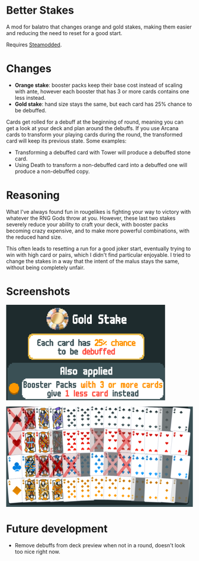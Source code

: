 # Better Stakes
A mod for balatro that changes orange and gold stakes, making them easier and reducing the need to reset for a good start.

Requires [Steamodded](https://github.com/Steamopollys/Steamodded).

# Changes

- **Orange stake**: booster packs keep their base cost instead of scaling with ante, however each booster that has 3 or more cards contains one less instead.
- **Gold stake**: hand size stays the same, but each card has 25% chance to be debuffed.

Cards get rolled for a debuff at the beginning of round, meaning you can get a look at your deck and plan around the debuffs. If you use Arcana cards to transform your playing cards during the round, the transformed card will keep its previous state. Some examples: 

- Transforming a debuffed card with Tower will produce a debuffed stone card.
- Using Death to transform a non-debuffed card into a debuffed one will produce a non-debuffed copy.

# Reasoning
What I've always found fun in rougelikes is fighting your way to victory with whatever the RNG Gods throw at you. However, these last two stakes severely reduce your ability to craft your deck, with booster packs becoming crazy expensive, and to make more powerful combinations, with the reduced hand size.

This often leads to resetting a run for a good joker start, eventually trying to win with high card or pairs, which I didn't find particular enjoyable. I tried to change the stakes in a way that the intent of the malus stays the same, without being completely unfair.

# Screenshots
![Description](Screenshots/description.png)

![Debuffs](Screenshots/debuffs.png)

# Future development
- Remove debuffs from deck preview when not in a round, doesn't look too nice right now.